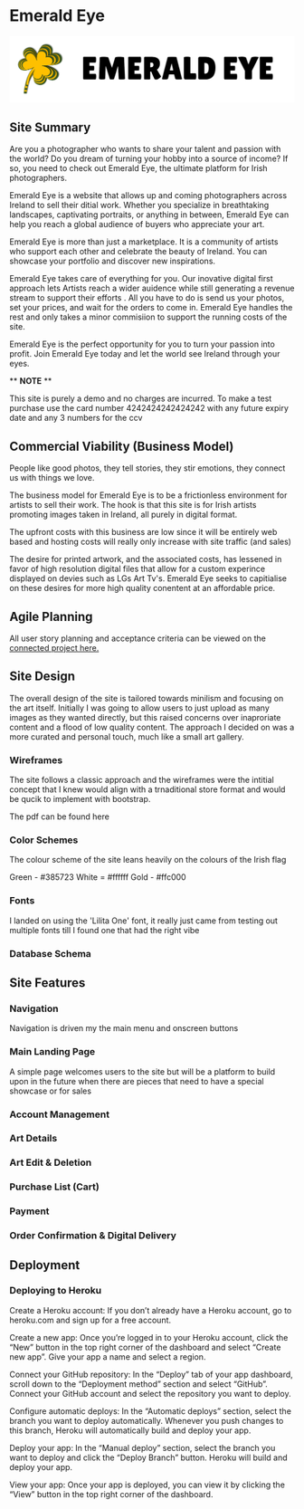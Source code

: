 # Emerald Eye

![Logo](assets/docs/brand_logo.png)

## Site Summary

Are you a photographer who wants to share your talent and passion with the world? Do you dream of turning your hobby into a source of income? If so, you need to check out Emerald Eye, the ultimate platform for Irish photographers. 

Emerald Eye is a website that allows up and coming photographers across Ireland to sell their ditial work. Whether you specialize in breathtaking landscapes, captivating portraits, or anything in between, Emerald Eye can help you reach a global audience of buyers who appreciate your art. 

Emerald Eye is more than just a marketplace. It is a community of artists who support each other and celebrate the beauty of Ireland. You can showcase your portfolio and discover new inspirations. 

Emerald Eye takes care of everything for you. Our inovative digital first approach lets Artists reach a wider auidence while still generating a revenue stream to support their efforts . All you have to do is send us your photos, set your prices, and wait for the orders to come in. Emerald Eye handles the rest and only takes a minor commisiion to support the running costs of the site. 

Emerald Eye is the perfect opportunity for you to turn your passion into profit. Join Emerald Eye today and let the world see Ireland through your eyes. 

** **NOTE** **

This site is purely a demo and no charges are incurred.
To make a test purchase use the card number 4242424242424242 with any future expiry date and any 3 numbers for the ccv

## Commercial Viability (Business Model) 

People like good photos, they tell stories, they stir emotions, they connect us with things we love. 

The business model for Emerald Eye is to be a frictionless environment for artists to sell their work. The hook is that this site is for Irish artists promoting images taken in Ireland, all purely in digital format. 

The upfront costs with this business are low since it will be entirely web based and hosting costs will really only increase with site traffic (and sales) 

The desire for printed artwork, and the associated costs, has lessened in favor of high resolution digital files that allow for a custom experince displayed on devies such as LGs Art Tv's. Emerald Eye seeks to capitialise on these desires for more high quality conentent at an affordable price.

## Agile Planning

All user story planning and acceptance criteria can be viewed on the [connected project here.](https://github.com/users/Will-Griffiths-Ireland/projects/4/views/2)

## Site Design

The overall design of the site is tailored towards minilism and focusing on the art itself. Initially I was going to allow users to just upload as many images as they wanted directly, but this raised concerns over inaproriate content and a flood of low quality content. The approach I decided on was a more curated and personal touch, much like a small art gallery.



### Wireframes

The site follows a classic approach and the wireframes were the intitial concept that I knew would align with a trnaditional store format and would be qucik to implement with bootstrap.

The pdf can be found here

### Color Schemes

The colour scheme of the site leans heavily on the colours of the Irish flag

Green - #385723
White = #ffffff
Gold - #ffc000

### Fonts

I landed on using the 'Lilita One' font, it really just came from testing out multiple fonts till I found one that had the right vibe

### Database Schema

## Site Features

### Navigation

Navigation is driven my the main menu and onscreen buttons

### Main Landing Page

A simple page welcomes users to the site but will be a platform to build upon in the future when there are pieces that need to have a special showcase or for sales

### Account Management

### Art Details

### Art Edit & Deletion

### Purchase List (Cart)

### Payment

### Order Confirmation & Digital Delivery

## Deployment

### Deploying to Heroku

Create a Heroku account: If you don’t already have a Heroku account, go to heroku.com and sign up for a free account.

Create a new app: Once you’re logged in to your Heroku account, click the “New” button in the top right corner of the dashboard and select “Create new app”. Give your app a name and select a region.

Connect your GitHub repository: In the “Deploy” tab of your app dashboard, scroll down to the “Deployment method” section and select “GitHub”. Connect your GitHub account and select the repository you want to deploy.

Configure automatic deploys: In the “Automatic deploys” section, select the branch you want to deploy automatically. Whenever you push changes to this branch, Heroku will automatically build and deploy your app.

Deploy your app: In the “Manual deploy” section, select the branch you want to deploy and click the “Deploy Branch” button. Heroku will build and deploy your app.

View your app: Once your app is deployed, you can view it by clicking the “View” button in the top right corner of the dashboard.

